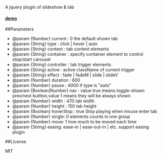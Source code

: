 A jquery plugin of slideshow & tab


#### [demo](http://aufula.github.io/jquery.suitabs)



##Parameters

* @param {Number} current : 0  the default shown tab
* @param {String} type : click | hover | auto
* @param {String} content : tab content elements
* @param {String} container : specify container element to control stop/start carousel
* @param {String} controller : tab trigger elements
* @param {String} active : active className of current trigger
* @param {String} effect : fade | fadeM | slide | slideV
* @param {Number} duration : 600
* @param {Number} pause : 4000  if type is "auto"
* @param {Boolean|Number} nav : value true means toggle-shown prev/next buttton,value 1 means they will be always shown
* @param {Number} width : 470  tab width
* @param {Number} height : 150 tab height
* @param {Boolean} hoverStop : true Stop playing when mouse enter tab 
* @param {Number} single: 0 elements counts in one group
* @param {Number} move: 1  how much to be moved each time
* @param {String} easing: ease-in | ease-out-in | etc. support easing plugin


##License

MIT

